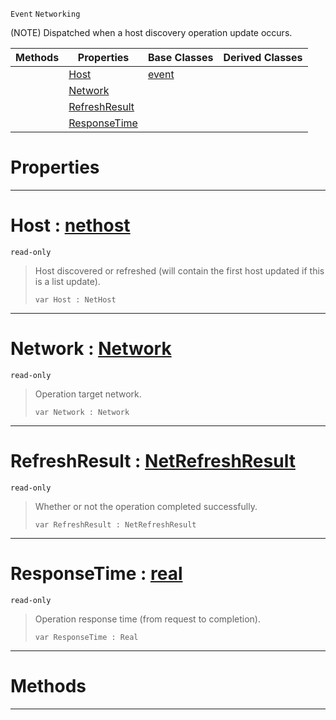  `Event` `Networking`



(NOTE) Dispatched when a host discovery operation update occurs.

|Methods|Properties|Base Classes|Derived Classes|
|---|---|---|---|
| |[Host](nethostupdate.md#host-zilch-engine-documen)|[event](event.md)| |
| |[Network](nethostupdate.md#network-zilch-engine-docu)| | |
| |[RefreshResult](nethostupdate.md#refreshresult-zilch-engin)| | |
| |[ResponseTime](nethostupdate.md#responsetime-zilch-engine)| | |


 #  Properties


---  
 #  Host : [nethost](nethost.md)

 `read-only`

> Host discovered or refreshed (will contain the first host updated if this is a list update).
> ```TS:Nada
> var Host : NetHost


---  
 #  Network : [Network](../enum_reference.md#network)

 `read-only`

> Operation target network.
> ```TS:Nada
> var Network : Network


---  
 #  RefreshResult : [NetRefreshResult](../enum_reference.md#netrefreshresult)

 `read-only`

> Whether or not the operation completed successfully.
> ```TS:Nada
> var RefreshResult : NetRefreshResult


---  
 #  ResponseTime : [real](../nada_base_types/real.md)

 `read-only`

> Operation response time (from request to completion).
> ```TS:Nada
> var ResponseTime : Real


---  
 #  Methods


---  
 

 